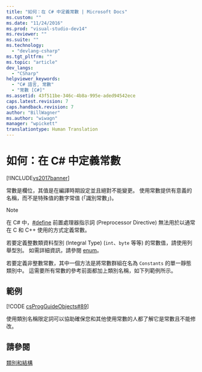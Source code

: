 ```yaml
---
title: "如何：在 C# 中定義常數 | Microsoft Docs"
ms.custom: ""
ms.date: "11/24/2016"
ms.prod: "visual-studio-dev14"
ms.reviewer: ""
ms.suite: ""
ms.technology: 
  - "devlang-csharp"
ms.tgt_pltfrm: ""
ms.topic: "article"
dev_langs: 
  - "CSharp"
helpviewer_keywords: 
  - "C# 語言, 常數"
  - "常數 [C#]"
ms.assetid: 43f511be-346c-4b8a-995e-aded94542ece
caps.latest.revision: 7
caps.handback.revision: 7
author: "BillWagner"
ms.author: "wiwagn"
manager: "wpickett"
translationtype: Human Translation
---
```

# 如何：在 C# 中定義常數
[!INCLUDE[vs2017banner](../../../csharp/includes/vs2017banner.md)]

常數是欄位，其值是在編譯時期設定並且絕對不能變更。  使用常數提供有意義的名稱，而不是特殊值的數字常值 \(「識別常數」\)。  
  
> [!NOTE]
>  在 C\# 中，[\#define](../../../csharp/language-reference/preprocessor-directives/preprocessor-define.md) 前置處理器指示詞 \(Preprocessor Directive\) 無法用於以通常在 C 和 C\+\+ 使用的方式定義常數。  
  
 若要定義整數類資料型別 \(Integral Type\) \(`int`、`byte` 等等\) 的常數值，請使用列舉型別。  如需詳細資訊，請參閱 [enum](../../../csharp/language-reference/keywords/enum.md)。  
  
 若要定義非整數常數，其中一個方法是將常數群組在名為 `Constants` 的單一靜態類別中。  這需要所有常數的參考前面都加上類別名稱，如下列範例所示。  
  
## 範例  
 [!CODE [csProgGuideObjects#89](../CodeSnippet/VS_Snippets_VBCSharp/csProgGuideObjects#89)]  
  
 使用類別名稱限定詞可以協助確保您和其他使用常數的人都了解它是常數且不能修改。  
  
## 請參閱  
 [類別和結構](../../../csharp/programming-guide/classes-and-structs/index.md)